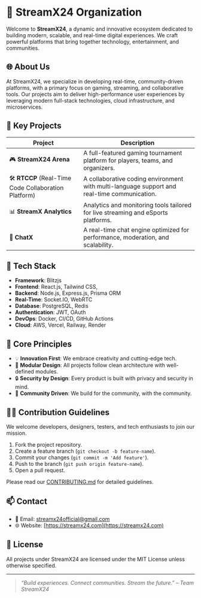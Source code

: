 # 🚀 StreamX24 Organization

Welcome to **StreamX24**, a dynamic and innovative ecosystem dedicated to building modern, scalable, and real-time digital experiences. We craft powerful platforms that bring together technology, entertainment, and communities.

## 🌐 About Us

At StreamX24, we specialize in developing real-time, community-driven platforms, with a primary focus on gaming, streaming, and collaborative tools. Our projects aim to deliver high-performance user experiences by leveraging modern full-stack technologies, cloud infrastructure, and microservices.

## 🧩 Key Projects

| Project | Description |
|--------|-------------|
| 🎮 **StreamX24 Arena** | A full-featured gaming tournament platform for players, teams, and organizers. |
| 🛠️ **RTCCP** (Real-Time Code Collaboration Platform) | A collaborative coding environment with multi-language support and real-time communication. |
| 📊 **StreamX Analytics** | Analytics and monitoring tools tailored for live streaming and eSports platforms. |
| 💬 **ChatX** | A real-time chat engine optimized for performance, moderation, and scalability. |

## 🧱 Tech Stack

- **Framework**: Blitzjs
- **Frontend**: React.js, Tailwind CSS, 
- **Backend**: Node.js, Express.js, Prisma ORM
- **Real-Time**: Socket.IO, WebRTC
- **Database**: PostgreSQL, Redis
- **Authentication**: JWT, OAuth
- **DevOps**: Docker, CI/CD, GitHub Actions
- **Cloud**: AWS, Vercel, Railway, Render

## 🧠 Core Principles

- 💡 **Innovation First**: We embrace creativity and cutting-edge tech.
- 🧩 **Modular Design**: All projects follow clean architecture with well-defined modules.
- 🔒 **Security by Design**: Every product is built with privacy and security in mind.
- 🤝 **Community Driven**: We build for the community, with the community.

## 🧑‍💻 Contribution Guidelines

We welcome developers, designers, testers, and tech enthusiasts to join our mission.

1. Fork the project repository.
2. Create a feature branch (`git checkout -b feature-name`).
3. Commit your changes (`git commit -m 'Add feature'`).
4. Push to the branch (`git push origin feature-name`).
5. Open a pull request.

Please read our [CONTRIBUTING.md](./CONTRIBUTING.md) for detailed guidelines.

## 📫 Contact

- 📧 Email: streamx24official@gmail.com
- 🌐 Website: [https://streamx24.com](https://streamx24.com)

## 📜 License

All projects under StreamX24 are licensed under the MIT License unless otherwise specified.

---

> _“Build experiences. Connect communities. Stream the future.” – Team StreamX24_
